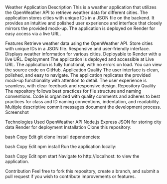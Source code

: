 Weather Application
Description
This is a weather application that utilizes the OpenWeather API to retrieve weather data for different cities. The application stores cities with unique IDs in a JSON file on the backend. It provides an intuitive and polished user experience and interface that closely mirrors the provided mock-up. The application is deployed on Render for easy access via a live URL.

Features
Retrieve weather data using the OpenWeather API.
Store cities with unique IDs in a JSON file.
Responsive and user-friendly interface.
Displays weather information for various cities.
Deployable to Render with a live URL.
Deployment
The application is deployed and accessible at Live URL.
The application is fully functional, with no errors on load.
You can view the source code on GitHub.
Application Quality
The user interface is clean, polished, and easy to navigate.
The application replicates the provided mock-up functionality with attention to detail.
The user experience is seamless, with clear feedback and responsive design.
Repository Quality
The repository follows best practices for file structure and naming conventions.
Code is organized with quality comments and adheres to best practices for class and ID naming conventions, indentation, and readability.
Multiple descriptive commit messages document the development process.
Screenshot

Technologies Used
OpenWeather API
Node.js
Express
JSON for storing city data
Render for deployment
Installation
Clone this repository:

bash
Copy
Edit
git clone <repository-url>
Install dependencies:

bash
Copy
Edit
npm install
Run the application locally:

bash
Copy
Edit
npm start
Navigate to http://localhost:<port> to view the application.

Contribution
Feel free to fork this repository, create a branch, and submit a pull request if you wish to contribute improvements or features.
